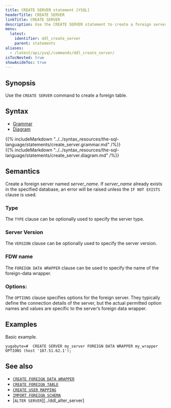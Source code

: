 ```yaml
---
title: CREATE SERVER statement [YSQL]
headerTitle: CREATE SERVER
linkTitle: CREATE SERVER
description: Use the CREATE SERVER statement to create a foreign server.
menu:
  latest:
    identifier: ddl_create_server
    parent: statements
aliases:
  - /latest/api/ysql/commands/ddl_create_server/
isTocNested: true
showAsideToc: true
---
```


## Synopsis

Use the `CREATE SERVER` command to create a foreign table. 

## Syntax

<ul class="nav nav-tabs nav-tabs-yb">
  <li >
    <a href="#grammar" class="nav-link active" id="grammar-tab" data-toggle="tab" role="tab" aria-controls="grammar" aria-selected="true">
      <i class="fas fa-file-alt" aria-hidden="true"></i>
      Grammar
    </a>
  </li>
  <li>
    <a href="#diagram" class="nav-link" id="diagram-tab" data-toggle="tab" role="tab" aria-controls="diagram" aria-selected="false">
      <i class="fas fa-project-diagram" aria-hidden="true"></i>
      Diagram
    </a>
  </li>
</ul>

<div class="tab-content">
  <div id="grammar" class="tab-pane fade show active" role="tabpanel" aria-labelledby="grammar-tab">
    {{% includeMarkdown "../../syntax_resources/the-sql-language/statements/create_server.grammar.md" /%}}
  </div>
  <div id="diagram" class="tab-pane fade" role="tabpanel" aria-labelledby="diagram-tab">
    {{% includeMarkdown "../../syntax_resources/the-sql-language/statements/create_server.diagram.md" /%}}
  </div>
</div>

## Semantics

Create a foreign server named *server_name*. If *server_name* already exists in the specified database, an error will be raised unless the `IF NOT EXISTS` clause is used.

### Type
The `TYPE` clause can be optionally used to specify the server type.

### Server Version

The `VERSION` clause can be optionally used to specify the server version.

### FDW name
The `FOREIGN DATA WRAPPER` clause can be used to specify the name of the foreign-data wrapper.

### Options:
The `OPTIONS` clause specifies options for the foreign server. They typically define the connection details of the server, but the actual permitted option names and values are specific to the server’s foreign data wrapper. 


## Examples

Basic example.

```plpgsql
yugabyte=#  CREATE SERVER my_server FOREIGN DATA WRAPPER my_wrapper OPTIONS (host '187.51.62.1');
```

## See also

- [`CREATE FOREIGN DATA WRAPPER`](../ddl_create_foreign_data_wrapper)
- [`CREATE FOREIGN TABLE`](../ddl_create_foreign_table)
- [`CREATE USER MAPPING`](../ddl_create_user_mapping)
- [`IMPORT FOREIGN SCHEMA`](../ddl_import_foreign_schema)
- [`ALTER SERVER`][../ddl_alter_server]